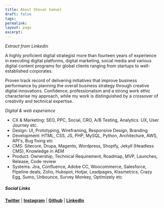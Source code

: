 ```yaml
---
title: About Shovan Samuel
draft: false
tags: 
permalink: 
layout: page
excerpt:
---
```


*Extract from Linkedin*

A highly proficient digital strategist more than fourteen years of experience in executing digital platforms, digital marketing, social media and various digital content programs for global clients ranging from startups to well-established corporates.

Proven track record of delivering initiatives that improve business performance by planning the overall business strategy through creative digital innovations. Confidence, professionalism and a strong work ethic characterise my approach, while my work is distinguished by a crossover of creativity and technical expertise.

*Digital & web experience*
* CX & Marketing: SEO, PPC, Social, CRO, A/B Testing, Analytics. UX, User Journey etc.
* Design: UI, Prototyping, Wireframing, Responsive Design, Branding
* Development: HTML, CSS, JS, PHP, MySQL, Python, Architecture, AWS, API's, Bug fixing etc
* CMS: Sitecore, Drupa, Magento, Wordpress, Shopify, Jekyll (Headless CMS), Knowledge in AEM
* Product: Ownership, Technical Requirement, Roadmap, MVP, Launches, Release, Code review
* Systems: Jira, Confluence, Adobe CC, Woocommerce, Salesforce, Pipeline deals, Zoho, Hubspot, Hotjar, Leadpages, Kissmetrics, Crazy Egg, Sumo, Unbounce, Survey Monkey, Optimizely etc

##### Social Links
[**Twitter**](https://twitter.com/shovanuk) | [**Instagram**](https://www.instagram.com/shovan/) | [**Github**](https://github.com/shovanco) | [**LinkedIn**](https://www.linkedin.com/in/shovanuk/)
